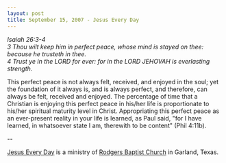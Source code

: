 ```yaml
---
layout: post
title: September 15, 2007 - Jesus Every Day
---
```


_Isaiah 26:3-4  
3 Thou wilt keep him in perfect peace, whose mind is stayed on thee:
because he trusteth in thee.  
4 Trust ye in the LORD for ever: for in the LORD JEHOVAH is
everlasting strength._

This perfect peace is not always felt, received, and enjoyed in the
soul; yet the foundation of it always is, and is always perfect, and
therefore, can always be felt, received and enjoyed. The percentage
of time that a Christian is enjoying this perfect peace in his/her
life is proportionate to his/her spiritual maturity level in Christ.
Appropriating this perfect peace as an ever-present reality in your
life is learned, as Paul said, "for I have learned, in whatsoever
state I am, therewith to be content" (Phil 4:11b).

 --

<a href=http://jesuseveryday.net>Jesus Every Day</a> is a ministry of <a href=http://rodgersbaptist.net>Rodgers Baptist Church</a> in Garland, Texas.
